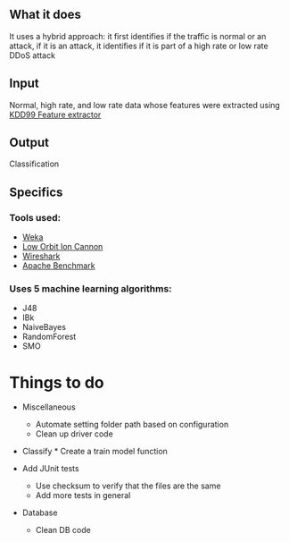 ## What it does
It uses a hybrid approach: it first identifies if the traffic is normal or an attack, if it is an attack, it identifies if it is part of a high rate or low rate DDoS attack

## Input
Normal, high rate, and low rate data whose features were extracted using [KDD99 Feature extractor](https://github.com/AI-IDS/kdd99_feature_extractor)

## Output
Classification

## Specifics
### Tools used:
* [Weka](https://www.cs.waikato.ac.nz/ml/weka/)
* [Low Orbit Ion Cannon](https://github.com/NewEraCracker/LOIC)
* [Wireshark](wireshark.org/)
* [Apache Benchmark](https://httpd.apache.org/docs/2.4/programs/ab.html)

### Uses 5 machine learning algorithms:
* J48
* IBk
* NaiveBayes
* RandomForest
* SMO

# Things to do
* Miscellaneous
	* Automate setting folder path based on configuration
	* Clean up driver code

* Classify
		* Create a train model function

* Add JUnit tests
	* Use checksum to verify that the files are the same
	* Add more tests in general

* Database
	* Clean DB code